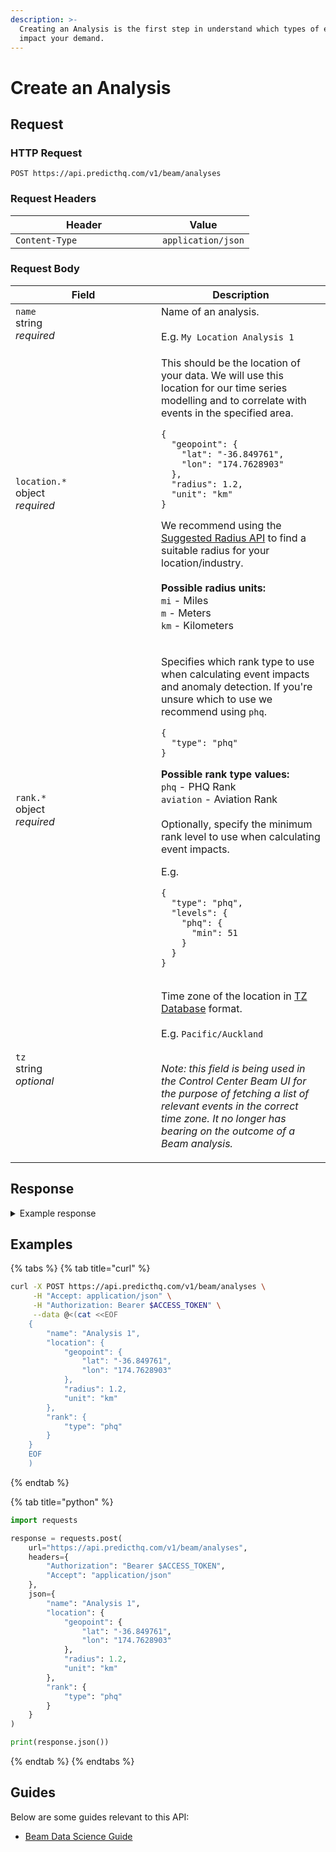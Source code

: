 ```yaml
---
description: >-
  Creating an Analysis is the first step in understand which types of events
  impact your demand.
---
```


# Create an Analysis

## Request

### HTTP Request

```http
POST https://api.predicthq.com/v1/beam/analyses
```

### Request Headers

<table><thead><tr><th width="219">Header</th><th>Value</th></tr></thead><tbody><tr><td><code>Content-Type</code></td><td><code>application/json</code></td></tr></tbody></table>

### Request Body

<table><thead><tr><th width="217">Field</th><th>Description</th></tr></thead><tbody><tr><td><code>name</code><br>string<br><em>required</em></td><td>Name of an analysis.<br><br>E.g. <code>My Location Analysis 1</code></td></tr><tr><td><code>location.*</code><br>object<br><em>required</em></td><td><p>This should be the location of your data. We will use this location for our time series modelling and to correlate with events in the specified area.</p><pre class="language-json"><code class="lang-json">{
  "geopoint": {
    "lat": "-36.849761",
    "lon": "174.7628903"
  },
  "radius": 1.2,
  "unit": "km"
}
</code></pre><p>We recommend using the <a href="../suggested-radius/get-suggested-radius.md">Suggested Radius API</a> to find a suitable radius for your location/industry.<br><br><strong>Possible radius units:</strong><br><code>mi</code> - Miles<br><code>m</code> - Meters<br><code>km</code> - Kilometers</p></td></tr><tr><td><code>rank.*</code><br>object<br><em>required</em></td><td><p>Specifies which rank type to use when calculating event impacts and anomaly detection. If you're unsure which to use we recommend using <code>phq</code>.</p><pre class="language-json"><code class="lang-json">{
  "type": "phq"
}
</code></pre><p><strong>Possible rank type values:</strong><br><code>phq</code> - PHQ Rank<br><code>aviation</code> - Aviation Rank<br><br>Optionally, specify the minimum rank level to use when calculating event impacts.</p><p></p><p>E.g.</p><pre class="language-json"><code class="lang-json">{
  "type": "phq",
  "levels": {
    "phq": {
      "min": 51
    }
  }
}
</code></pre></td></tr><tr><td><code>tz</code><br>string<br><em>optional</em></td><td><p>Time zone of the location in <a href="https://en.wikipedia.org/wiki/List_of_tz_database_time_zones">TZ Database</a> format.<br><br>E.g. <code>Pacific/Auckland</code></p><p><br><em>Note: this field is being used in the Control Center Beam UI for the purpose of fetching a list of relevant events in the correct time zone. It no longer has bearing on the outcome of a Beam analysis.</em></p></td></tr></tbody></table>

## Response

<details>

<summary>Example response</summary>

Below is an example response:

```json
{
  "analysis_id": "2iJcUzm3-ZE"
}
```

</details>

## Examples

{% tabs %}
{% tab title="curl" %}
```bash
curl -X POST https://api.predicthq.com/v1/beam/analyses \
     -H "Accept: application/json" \
     -H "Authorization: Bearer $ACCESS_TOKEN" \
     --data @<(cat <<EOF
    {
        "name": "Analysis 1",
        "location": {
            "geopoint": {
                "lat": "-36.849761",
                "lon": "174.7628903"
            },
            "radius": 1.2,
            "unit": "km"
        },
        "rank": {
            "type": "phq"
        }
    }
    EOF
    )
```
{% endtab %}

{% tab title="python" %}
```python
import requests

response = requests.post(
    url="https://api.predicthq.com/v1/beam/analyses",
    headers={
        "Authorization": "Bearer $ACCESS_TOKEN",
        "Accept": "application/json"
    },
    json={
        "name": "Analysis 1",
        "location": {
            "geopoint": {
                "lat": "-36.849761",
                "lon": "174.7628903"
            },
            "radius": 1.2,
            "unit": "km"
        },
        "rank": {
            "type": "phq"
        }
    }
)

print(response.json())
```
{% endtab %}
{% endtabs %}

## Guides

Below are some guides relevant to this API:

* [Beam Data Science Guide](../../integrations/integration-guides/beam-data-science-guide.md)
